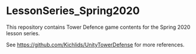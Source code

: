 # LessonSeries_Spring2020

This repository contains Tower Defence game contents for the Spring 2020 lesson series. 

See <https://github.com/Kichlids/UnityTowerDefense> for more references.
